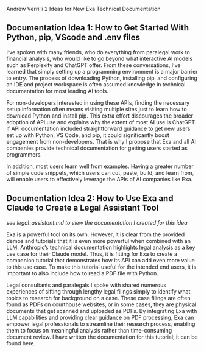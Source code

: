 Andrew Verrilli
2 Ideas for New Exa Technical Documentation

## Documentation Idea 1: How to Get Started With Python, pip, VScode and .env files

I’ve spoken with many friends, who do everything from paralegal work to financial analysis, who would like to go beyond what interactive AI models such as Perplexity and ChatGPT offer.  From these conversations, I’ve learned that simply setting up a programming environment is a major barrier to entry. The process of downloading Python, installing pip, and configuring an IDE and project workspace is often assumed knowledge in technical documentation for most leading AI tools. 

For non-developers interested in using these APIs, finding the necessary setup information often means visiting multiple sites just to learn how to download Python and install pip. This extra effort discourages the broader adoption of API use and explains why the extent of most AI use is ChatGPT. If API documentation included straightforward guidance to get new users set up with Python, VS Code, and pip, it could significantly boost engagement from non-developers.  That is why I propose that Exa and all AI companies provide technical documentation for getting users started as programmers.

In addition, most users learn well from examples. Having a greater number of simple code snippets, which users can cut, paste, build, and learn from, will enable users to effectively leverage the APIs of AI companies like Exa. 

## Documentation Idea 2: How to Use Exa and Claude to Create a Legal Assistant Tool
_see legal_assistant.md to view the documentation I created for this idea_

Exa is a powerful tool on its own. However, it is clear from the provided demos and tutorials that it is even more powerful when combined with an LLM. Anthropic’s technical documentation highlights legal analysis as a key use case for their Claude model. Thus, it is fitting for Exa to create a companion tutorial that demonstrates how its API can add even more value to this use case. To make this tutorial useful for the intended end users, it is important to also include how to read a PDF file with Python.

Legal consultants and paralegals I spoke with shared numerous experiences of sifting through lengthy legal filings simply to identify what topics to research for background on a case. These case filings are often found as PDFs on courthouse websites, or in some cases, they are physical documents that get scanned and uploaded as PDFs. By integrating Exa with LLM capabilities and providing clear guidance on PDF processing, Exa can empower legal professionals to streamline their research process, enabling them to focus on meaningful analysis rather than time-consuming document review. I have written the documentation for this tutorial; it can be found here. 








